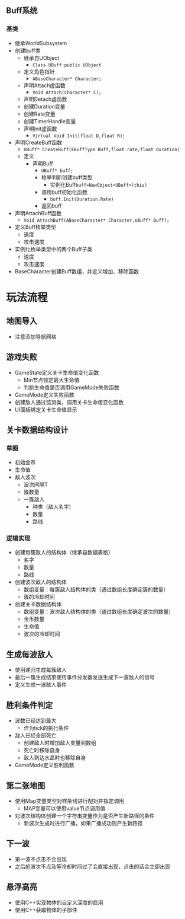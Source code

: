 ## Buff系统
### 基类
- 继承WorldSubsystem
- 创建buff类
	- 继承自UObject
		- `Class UBuff:public UObject`
	- 定义角色指针
		- `ABaseCharacter* Character;`
	- 声明Attach虚函数
		- `Void Attach(Character* C);`
	- 声明Detach虚函数
	- 创建Duration变量
	- 创建Rate变量
	- 创建TimerHandle变量
	- 声明Init虚函数
		- `Virtual Void Init(float D,float R);`
- 声明CreateBuff函数
	- `UBuff* CreateBuff(EBuffType Buff,float rate,float duration)`
	- 定义
		- 声明Buff
			- `UBuff* buff;`
			- 枚举判断创建buff类型
				- 实例化Buff`buff=NewObject<UBuff>(this)`
			- 调用buff初始化函数
				- `buff.Init(Duration,Rate)`
			- 返回buff
- 声明AttachBuff函数
	- `Void AttachBuff(ABaseCharacter* Character,UBuff* Buff);`
- 定义Buff枚举类型
	- 速度
	- 攻击速度
- 实例化枚举类型中的两个Buff子类
	- 速度
	- 攻击速度
- BaseCharacter创建Buff数组，并定义增加、移除函数

# 玩法流程
## 地图导入
- 注意添加导航网格
## 游戏失败 
- GameState定义关卡生命值变化函数
	- Min节点锁定最大生命值
	- 判断生命值是否调用GameMode失败函数
- GameMode定义失败函数
- 创建敌人通过监测类，调用关卡生命值变化函数
- UI面板绑定关卡生命值显示
## 关卡数据结构设计
### 草图
- 初始金币
- 生命值
- 敌人波次
	- 波次间隔T
	- 簇数量
	- 一簇敌人
		- 种类（敌人名字）
		- 数量
		- 路线
### 逻辑实现
- 创建每簇敌人的结构体（继承自数据表格）
	- 名字
	- 数量
	- 路线
- 创建波次敌人的结构体
	- 数组变量：每簇敌人结构体的类（通过数组长度确定簇的数量）
	- 簇的冷却时间
- 创建关卡数据结构体
	- 数组变量：波次敌人结构体的类（通过数组长度确定波次的数量）
	- 金币数量
	- 生命值
	- 波次的冷却时间
## 生成每波敌人
- 使用递归生成每簇敌人
- 最后一簇生成结束使用事件分发器发送生成下一波敌人的信号
- 定义生成一波敌人事件
## 胜利条件判定
- 波数已经达到最大
	- 作为tick的执行条件
- 敌人已经全部死亡
	- 创建敌人时增加敌人变量到数组
	- 死亡时移除自身
	- 敌人到达水晶时也移除自身
- GameMode定义胜利函数
## 第二张地图
- 使用Map变量类型对样条线进行配对并指定调用
	- MAP变量可以使用value节点调用值
- 对波次结构体创建一个字符串变量作为是否产生新路径的条件
	- 新波次生成时进行广播，如果广播成功则产生新路径
## 下一波
- 第一波不点击不会出现
- 之后的波次不点及等冷却时间过了会直接出现，点击的话会立即出现
## 悬浮高亮
- 使用C++实现物体的自定义深度的启用
- 使用C++获取物体的子部件